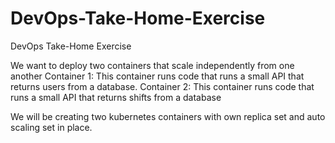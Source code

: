 # DevOps-Take-Home-Exercise
DevOps Take-Home Exercise

We want to deploy two containers that scale independently from one another
Container 1: This container runs code that runs a small API that returns users from a database.
Container 2: This container runs code that runs a small API that returns shifts from a database

We will be creating two kubernetes containers with own replica set and auto scaling set in place.
